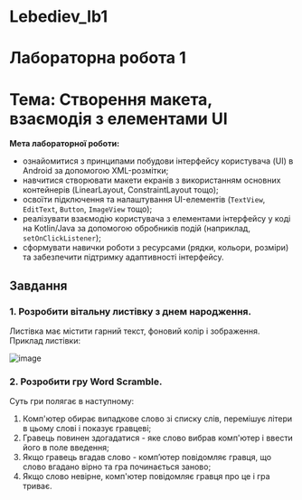 # Lebediev_lb1
# Лабораторна робота 1

# Тема: **Створення макета, взаємодія з елементами UI**

**Мета лабораторної роботи:**

- ознайомитися з принципами побудови інтерфейсу користувача (UI) в Android за допомогою XML-розмітки;
- навчитися створювати макети екранів з використанням основних контейнерів (LinearLayout, ConstraintLayout тощо);
- освоїти підключення та налаштування UI-елементів (`TextView`, `EditText`, `Button`, `ImageView` тощо);
- реалізувати взаємодію користувача з елементами інтерфейсу у коді на Kotlin/Java за допомогою обробників подій (наприклад, `setOnClickListener`);
- сформувати навички роботи з ресурсами (рядки, кольори, розміри) та забезпечити підтримку адаптивності інтерфейсу.

## **Завдання**

### 1. **Розробити вітальну листівку з днем народження.**

Листівка має містити гарний текст, фоновий колір і зображення. Приклад листівки:

![image](https://github.com/user-attachments/assets/3fe91a2b-7eab-4e67-a520-71ddddb2c3cf)


### 2. **Розробити гру Word Scramble.**

Суть гри полягає в наступному:

1. Комп'ютер обирає випадкове слово зі списку слів, перемішує літери в цьому слові і показує гравцеві;
2. Гравець повинен здогадатися - яке слово вибрав комп'ютер і ввести його в поле введення;
3. Якщо гравець вгадав слово - комп’ютер повідомляє гравця, що слово вгадано вірно та гра починається заново;
4. Якщо слово невірне, комп'ютер повідомляє гравця про це і гра триває.

